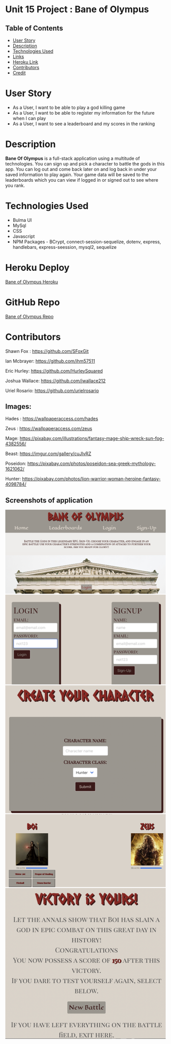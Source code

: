 # Unit 15 Project : Bane of Olympus

## Table of Contents

- [User Story](#Userstory)
- [Description](#Description)
- [Technologies Used](#Technologiesused)
- [Links](#Links)
- [Heroku Link](#Heroku)
- [Contributors](#contributors)
- [Credit](#Credits)

# User Story

- As a User, I want to be able to play a god killing game
- As a User, I want to be able to register my information for the future when I can play
- As a User, I want to see a leaderboard and my scores in the ranking

# Description
**Bane Of Olympus** is a full-stack application using a multitude of technologies. You can sign up and pick a character to battle the gods in this app.  You can log out and come back later on and log back in under your saved information to play again.  Your game data will be saved to the leaderboards which you can view if logged in or signed out to see where you rank.

# Technologies Used

- Bulma UI
- MySql
- CSS
- Javascript
- NPM Packages - BCrypt, connect-session-sequelize, dotenv, express, handlebars, express-seession, mysql2, sequelize 

# Heroku Deploy
[Bane of Olympus Heroku](https://baneofolympus.herokuapp.com/)

# GitHub Repo
[Bane of Olympus Repo](https://github.com/HurleySquared/bane-of-olympus)

# Contributors

Shawn Fox : <https://github.com/SFoxGit>

Ian Mcbrayer: <https://github.com/ihm57511>

Eric Hurley: <https://github.com/HurleySquared>

Joshua Wallace: <https://github.com/jwallace212>

Uriel Rosario: <https://github.com/urielrosario>

## Images:

Hades : <https://wallpaperaccess.com/hades>

Zeus : <https://wallpaperaccess.com/zeus>

Mage: <https://pixabay.com/illustrations/fantasy-mage-ship-wreck-sun-fog-4382556/>

Beast: <https://imgur.com/gallery/cuJlvRZ>

Poseidon: <https://pixabay.com/photos/poseidon-sea-greek-mythology-1621062/>

Hunter: <https://pixabay.com/photos/lion-warrior-woman-heroine-fantasy-4098784/>

## Screenshots of application
![Home Page](/public/images/homepage.png)
![Login/Signup](/public/images/login-signup.png)
![Character Create](/public/images/character-create.png)
![Battle Page](/public/images/battle.png)
![Vicrory Screen](/public/images/victory.png)